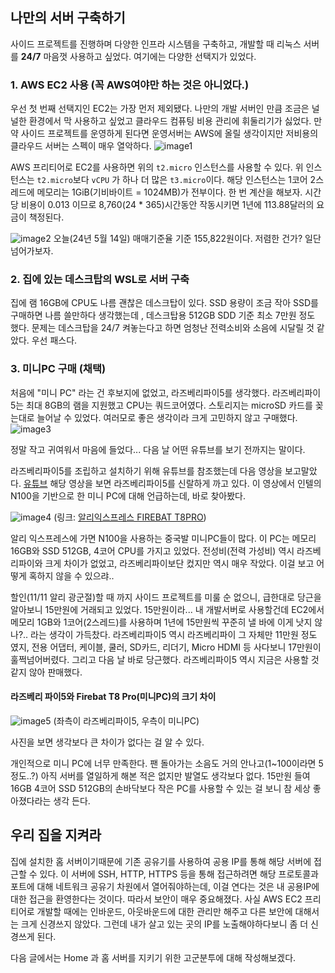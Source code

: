 ## 나만의 서버 구축하기
사이드 프로젝트를 진행하며 다양한 인프라 시스템을 구축하고, 개발할 때 리눅스 서버를 **24/7** 마음껏 사용하고 싶었다. 여기에는 다양한 선택지가 있었다.

### 1. AWS EC2 사용 (꼭 AWS여야만 하는 것은 아니었다.)
우선 첫 번째 선택지인 EC2는 가장 먼저 제외됐다. 나만의 개발 서버인 만큼 조금은 널널한 환경에서 막 사용하고 싶었고 클라우드 컴퓨팅 비용 관리에 휘둘리기가 싫었다. 만약 사이드 프로젝트를 운영하게 된다면 운영서버는 AWS에 올릴 생각이지만 저비용의 클라우드 서버는 스펙이 매우 열악하다.
![image1](image-20240514150001889.png)

AWS 프리티어로 EC2를 사용하면 위의 `t2.micro` 인스턴스를 사용할 수 있다. 위 인스턴스는 `t2.micro`보다 `vCPU` 가 하나 더 많은 `t3.micro`이다. 해당 인스턴스는 1코어 2스레드에 메모리는 1GiB(기비바이트 = 1024MB)가 전부이다. 한 번 계산을 해보자.
시간당 비용이 0.013 이므로 8,760(24 * 365)시간동안 작동시키면 1년에 113.88달러의 요금이 책정된다.

![image2](image-20240514150932872.png)
오늘(24년 5월 14일) 매매기준율 기준 155,822원이다. 저렴한 건가? 일단 넘어가보자.

### 2. 집에 있는 데스크탑의 WSL로 서버 구축
집에 램 16GB에 CPU도 나름 괜찮은 데스크탑이 있다. SSD 용량이 조금 작아 SSD를 구매하면 나름 쓸만하다 생각했는데 , 데스크탑용 512GB SDD 기준 최소 7만원 정도 했다. 문제는 데스크탑을 24/7 켜놓는다고 하면 엄청난 전력소비와 소음에 시달릴 것 같았다. 우선 패스다.

### 3. 미니PC 구매 (채택)
처음에 "미니 PC" 라는 건 후보지에 없었고, 라즈베리파이5를 생각했다. 라즈베리파이5는 최대 8GB의 램을 지원했고 CPU는 쿼드코어였다. 스토리지는 microSD 카드를 꽂는대로 늘어날 수 있었다. 여러모로 좋은 생각이라 크게 고민하지 않고 구매했다.
![image3](image-20240514151610685.jpeg)

정말 작고 귀여워서 마음에 들었다... 다음 날 어떤 유튜브를 보기 전까지는 말이다.


라즈베리파이5를 조립하고 설치하기 위해 유튜브를 참조했는데 다음 영상을 보고말았다.
[유튜브](https://www.youtube.com/watch?v=Q6EO-XlC4KA)
해당 영상을 보면 라즈베리파이5를 신랄하게 까고 있다. 이 영상에서 인텔의 N100을 기반으로 한 미니 PC에 대해 언급하는데, 바로 찾아봤다.

![image4](image-20240514151850586.png)
(링크: [알리익스프레스 FIREBAT T8PRO](https://ko.aliexpress.com/item/1005005234838380.html?spm=a2g0o.productlist.main.1.265b7e6cb4Ti9g&algo_pvid=9b41380f-8995-48f5-8e9d-fa41ae2ec7b5&algo_exp_id=9b41380f-8995-48f5-8e9d-fa41ae2ec7b5-0&pdp_npi=4%40dis%21KRW%21508179%21197994%21%21%21360.51%21140.46%21%402141005d17156675137406985ed8e1%2112000034378757405%21sea%21KR%211953465428%21AC&curPageLogUid=3oE6nQHJArKy&utparam-url=scene%3Asearch%7Cquery_from%3A))

알리 익스프레스에 가면 N100을 사용하는 중국발 미니PC들이 많다. 이 PC는 메모리 16GB와 SSD 512GB, 4코어 CPU를 가지고 있었다. 전성비(전력 가성비) 역시 라즈베리파이와 크게 차이가 없었고, 라즈베리파이보단 컸지만 역시 매우 작았다. 이걸 보고 어떻게 혹하지 않을 수 있으랴..

할인(11/11 알리 광군절)할 때 까지 사이드 프로젝트를 미룰 순 없으니, 급한대로 당근을 알아보니 15만원에 거래되고 있었다. 
15만원이라... 내 개발서버로 사용할건데 EC2에서 메모리 1GB와 1코어(2스레드)를 사용하며 1년에 15만원씩 꾸준히 낼 바에 이게 낫지 않나?.. 라는 생각이 가득찼다. 라즈베리파이5 역시 라즈베리파이 그 자체만 11만원 정도 였지, 전용 어댑터, 케이블, 쿨러, SD카드, 리더기, Micro HDMI 등 사다보니 17만원이 훌쩍넘어버렸다. 그리고 다음 날 바로 당근했다. 라즈베리파이5 역시 지금은 사용할 것 같지 않아 판매했다.

#### 라즈베리 파이5와 Firebat T8 Pro(미니PC)의 크기 차이
![image5](image-20240514152705648.png)
(좌측이 라즈베리파이5, 우측이 미니PC)

사진을 보면 생각보다 큰 차이가 없다는 걸 알 수 있다.

개인적으로 미니 PC에 너무 만족한다. 팬 돌아가는 소음도 거의 안나고(1~100이라면 5정도..?) 아직 서버를 열일하게 해본 적은 없지만 발열도 생각보다 없다. 15만원 들여 16GB 4코어 SSD 512GB의 손바닥보다 작은 PC를 사용할 수 있는 걸 보니 참 세상 좋아졌다라는 생각 든다.

## 우리 집을 지켜라
집에 설치한 홈 서버이기때문에 기존 공유기를 사용하여 공용 IP를 통해 해당 서버에 접근할 수 있다. 이 서버에 SSH, HTTP, HTTPS 등을 통해 접근하려면 해당 프로토콜과 포트에 대해 네트워크 공유기 차원에서 열어줘야하는데, 이걸 연다는 것은 내 공용IP에 대한 접근을 환영한다는 것이다. 따라서 보안이 매우 중요해졌다. 사실 AWS EC2 프리티어로 개발할 때에는 인바운드, 아웃바운드에 대한 관리만 해주고 다른 보안에 대해서는 크게 신경쓰지 않았다. 그런데 내가 살고 있는 곳의 IP를 노출해야하다보니 좀 더 신경쓰게 된다. 

다음 글에서는 Home 과 홈 서버를 지키기 위한 고군분투에 대해 작성해보겠다.